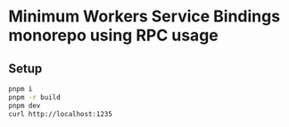# Minimum Workers Service Bindings monorepo using RPC usage

## Setup

```bash
pnpm i
pnpm -r build
pnpm dev
curl http://localhost:1235
```
